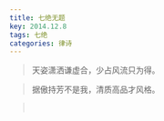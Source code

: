 ```yaml
---
title: 七绝无题
key: 2014.12.8
tags: 七绝
categories: 律诗
---
```


<blockquote class="blockquote-center">天姿潇洒谦虚合，少占风流只为得。
</blockquote>
<blockquote class="blockquote-center">据傲持芳不是我，清质高品才风格。
</blockquote>
<blockquote class="blockquote-center"></br>
</blockquote>
